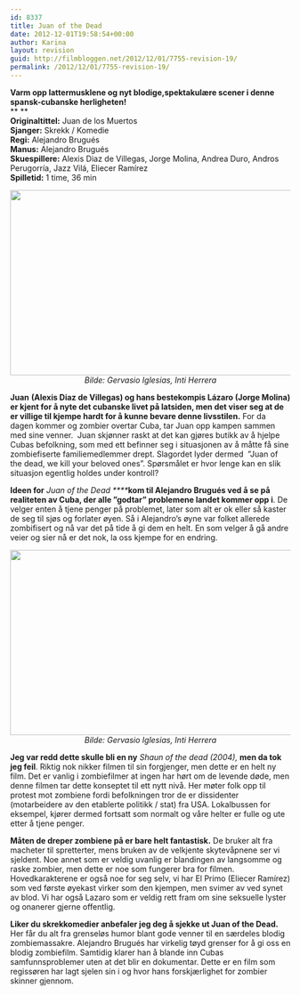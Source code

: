 ```yaml
---
id: 8337
title: Juan of the Dead
date: 2012-12-01T19:58:54+00:00
author: Karina
layout: revision
guid: http://filmbloggen.net/2012/12/01/7755-revision-19/
permalink: /2012/12/01/7755-revision-19/
---
```

**Varm opp lattermusklene og nyt blodige,spektakulære scener i denne spansk-cubanske herligheten!**  
** **  
**Originaltittel:** Juan de los Muertos  
**Sjanger:** Skrekk / Komedie  
**Regi:** Alejandro Brugués  
**Manus:** Alejandro Brugués  
**Skuespillere:** Alexis Diaz de Villegas, Jorge Molina, Andrea Duro, Andros Perugorría, Jazz Vilá, Eliecer Ramírez  
**Spilletid:** 1 time, 36 min

<p style="text-align: center">
  <a href="http://filmbloggen.net/?attachment_id=7762" rel="attachment wp-att-7762"><img class="aligncenter size-large wp-image-7762" src="http://filmbloggen.net/wp-content/uploads//2012/10/Juan-of-The-Dead-bilde-04-620x333.png" alt="" width="620" height="333" /></a><em>Bilde: Gervasio Iglesias, Inti Herrera</em>
</p>

**Juan** **(Alexis Diaz de Villegas) og hans bestekompis Lázaro (Jorge Molina) er kjent for å nyte det cubanske livet på latsiden, men det viser seg at de er villige til kjempe hardt for å kunne bevare denne livsstilen.** For da dagen kommer og zombier overtar Cuba, tar Juan opp kampen sammen med sine venner.  Juan skjønner raskt at det kan gjøres butikk av å hjelpe Cubas befolkning, som med ett befinner seg i situasjonen av å måtte få sine zombiefiserte familiemedlemmer drept. Slagordet lyder dermed  ”Juan of the dead, we kill your beloved ones”. Spørsmålet er hvor lenge kan en slik situasjon egentlig holdes under kontroll?

**Ideen for** _Juan of the Dead ****_**kom til Alejandro Brugués ved å se på realiteten av Cuba, der alle ”godtar” problemene landet kommer opp i**. De velger enten å tjene penger på problemet, later som alt er ok eller så kaster de seg til sjøs og forlater øyen. Så i Alejandro’s øyne var folket allerede zombifisert og nå var det på tide å gi dem en helt. En som velger å gå andre veier og sier nå er det nok, la oss kjempe for en endring.

<p style="text-align: center">
  <a href="http://filmbloggen.net/?attachment_id=7758" rel="attachment wp-att-7758"><img class="aligncenter size-large wp-image-7758" src="http://filmbloggen.net/wp-content/uploads//2012/10/Juan-of-The-Dead-bilde-03-620x333.png" alt="" width="620" height="333" /></a><em>Bilde: Gervasio Iglesias, Inti Herrera</em>
</p>

**Jeg var redd dette skulle bli en ny** _Shaun of the dead (2004),_ **men da tok jeg feil**. Riktig nok nikker filmen til sin forgjenger, men dette er en helt ny film. Det er vanlig i zombiefilmer at ingen har hørt om de levende døde, men denne filmen tar dette konseptet til ett nytt nivå. Her møter folk opp til protest mot zombiene fordi befolkningen tror de er dissidenter (motarbeidere av den etablerte politikk / stat) fra USA. Lokalbussen for eksempel, kjører dermed fortsatt som normalt og våre helter er fulle og ute etter å tjene penger.

**Måten de dreper zombiene på er bare helt fantastisk.** De bruker alt fra macheter til spretterter, mens bruken av de velkjente skytevåpnene ser vi sjeldent. Noe annet som er veldig uvanlig er blandingen av langsomme og raske zombier, men dette er noe som fungerer bra for filmen. Hovedkarakterene er også noe for seg selv, vi har El Primo (Eliecer Ramírez) som ved første øyekast virker som den kjempen, men svimer av ved synet av blod. Vi har også Lazaro som er veldig rett fram om sine seksuelle lyster og onanerer gjerne offentlig.

**Liker du skrekkomedier anbefaler jeg deg å sjekke ut Juan of the Dead.** Her får du alt fra grenseløs humor blant gode venner til en særdeles blodig zombiemassakre. Alejandro Brugués har virkelig tøyd grenser for å gi oss en blodig zombiefilm. Samtidig klarer han å blande inn Cubas samfunnsproblemer uten at det blir en dokumentar. Dette er en film som regissøren har lagt sjelen sin i og hvor hans forskjærlighet for zombier skinner gjennom.

<div class="video-shortcode">
</div>